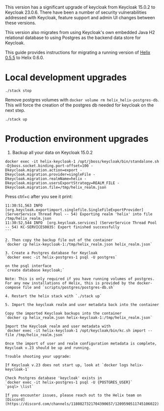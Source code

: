 This version has a significant upgrade of keycloak from Keycloak 15.0.2 to Keycloak 23.0.6. There have been a number of security vulnerabilities addressed with Keycloak, feature support and admin UI changes between these versions.

This version also migrates from using Keycloak's own embedded Java H2 relational database to using Postgres as the backend data store for Keycloak.

This guide provides instructions for migrating a running version of [Helix 0.5.5](https://github.com/helixml/helix/releases/tag/0.5.5) to Helix 0.6.0.

# Local development upgrades

`./stack stop`

Remove postgres volumes with
`docker volume rm helix_helix-postgres-db`. This will force the creation of the postgres db needed for keycloak on the next step.

`./stack up`

# Production environment upgrades

1. Backup all your data on Keycloak 15.0.2

`docker exec -it helix-keycloak-1 /opt/jboss/keycloak/bin/standalone.sh -Djboss.socket.binding.port-offset=100 -Dkeycloak.migration.action=export -Dkeycloak.migration.provider=singleFile -Dkeycloak.migration.realmName=helix -Dkeycloak.migration.usersExportStrategy=REALM_FILE -Dkeycloak.migration.file=/tmp/helix_realm.json`

Press ctrl+c after you see it print:
```
11:30:51,563 INFO  [org.keycloak.exportimport.singlefile.SingleFileExportProvider] (ServerService Thread Pool -- 54) Exporting realm 'helix' into file /tmp/helix_realm.json
11:30:52,544 INFO  [org.keycloak.services] (ServerService Thread Pool -- 54) KC-SERVICES0035: Export finished successfully                                                  ```

2. Then copy the backup file out of the container
`docker cp helix-keycloak-1:/tmp/helix_realm.json helix_realm.json`

3. Create a Postgres database for Keycloak
`docker exec -it helix-postgres-1 psql -U postgres`

on the psql interface
`create database keycloak;`

Note: This is only required if you have running volumes of postgres. For any new installations of Helix, this is provided by the docker-compose file and `scripts/postgres/postgres-db.sh`

4. Restart the helix stack with `./stack up`

5. Import the keycloak realm and user metadata back into the container

Copy the imported Keycloak backups into the container
`docker cp helix_realm.json helix-keycloak-1:/tmp/helix_realm.json`

Import the Keycloak realm and user metadata with
`docker exec -it helix-keycloak-1 /opt/keycloak/bin/kc.sh import --file /tmp/helix_realm.json`

Once the import of user and realm configuration metadata is complete, Keycloak v.23 should be up and running.

Trouble shooting your upgrade:

If Keycloak v.23 does not start up, look at `docker logs helix-keycloak-1`

Check Postgres database 'keycloak' exists in
`docker exec -it helix-postgres-1 psql -U {POSTGRES_USER}`
`psql> \list`

If you encounter issues, please reach out to the Helix team on [Discord](https://discord.com/channels/1180827321704390657/1209590511745106022)
